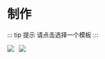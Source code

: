 # 制作

::: tip 提示
请点击选择一个模板
:::

[![](~@public/story/wangjingze.gif)](./wangjingze.md)[![](~@public/story/tuboshu.gif)](./tuboshu.md)

<style scoped>
img {
  margin-right: .8em;
}
</style>
